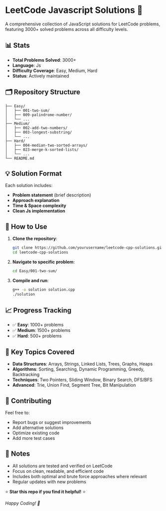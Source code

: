 # LeetCode Javascript Solutions 🚀

A comprehensive collection of JavaScript solutions for LeetCode problems, featuring 3000+ solved problems across all difficulty levels.

## 📊 Stats

- **Total Problems Solved**: 3000+
- **Language**: Js
- **Difficulty Coverage**: Easy, Medium, Hard
- **Status**: Actively maintained

## 🗂️ Repository Structure

```
├── Easy/
│   ├── 001-two-sum/
│   ├── 009-palindrome-number/
│   └── ...
├── Medium/
│   ├── 002-add-two-numbers/
│   ├── 003-longest-substring/
│   └── ...
├── Hard/
│   ├── 004-median-two-sorted-arrays/
│   ├── 023-merge-k-sorted-lists/
│   └── ...
└── README.md
```

## 💡 Solution Format

Each solution includes:
- **Problem statement** (brief description)
- **Approach explanation**
- **Time & Space complexity**
- **Clean Js implementation**

## 🔧 How to Use

1. **Clone the repository**:
   ```bash
   git clone https://github.com/yourusername/leetcode-cpp-solutions.git
   cd leetcode-cpp-solutions
   ```

2. **Navigate to specific problem**:
   ```bash
   cd Easy/001-two-sum/
   ```

3. **Compile and run**:
   ```bash
   g++ -o solution solution.cpp
   ./solution
   ```

## 📈 Progress Tracking

- ✅ **Easy**: 1000+ problems
- ✅ **Medium**: 1500+ problems  
- ✅ **Hard**: 500+ problems

## 🎯 Key Topics Covered

- **Data Structures**: Arrays, Strings, Linked Lists, Trees, Graphs, Heaps
- **Algorithms**: Sorting, Searching, Dynamic Programming, Greedy, Backtracking
- **Techniques**: Two Pointers, Sliding Window, Binary Search, DFS/BFS
- **Advanced**: Trie, Union Find, Segment Tree, Bit Manipulation

## 🤝 Contributing

Feel free to:
- Report bugs or suggest improvements
- Add alternative solutions
- Optimize existing code
- Add more test cases

## 📝 Notes

- All solutions are tested and verified on LeetCode
- Focus on clean, readable, and efficient code
- Includes both optimal and brute force approaches where relevant
- Regular updates with new problems


⭐ **Star this repo if you find it helpful!** ⭐

*Happy Coding! 🎉*
